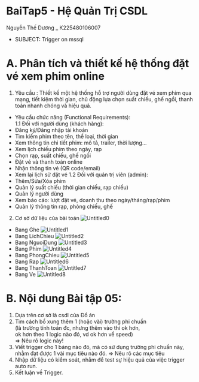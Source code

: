 # BaiTap5 - Hệ Quản Trị CSDL
Nguyễn Thế Dương _ K225480106007
- SUBJECT: Trigger on mssql
# A. Phân tích và thiết kế hệ thống đặt vé xem phim online
1. Yêu cầu : Thiết kế một hệ thống hỗ trợ người dùng đặt vé xem phim qua mạng, tiết kiệm thời gian, chủ động lựa chọn suất chiếu, ghế ngồi, thanh toán nhanh chóng và hiệu quả.   
 - Yêu cầu chức năng (Functional Requirements):  
 1.1 Đối với người dùng (khách hàng):
- Đăng ký/Đăng nhập tài khoản  
- Tìm kiếm phim theo tên, thể loại, thời gian  
- Xem thông tin chi tiết phim: mô tả, trailer, thời lượng…  
- Xem lịch chiếu phim theo ngày, rạp  
- Chọn rạp, suất chiếu, ghế ngồi   
- Đặt vé và thanh toán online  
- Nhận thông tin vé (QR code/email)  
- Xem lại lịch sử đặt vé
 1.2 Đối với quản trị viên (admin):
- Thêm/Sửa/Xóa phim   
- Quản lý suất chiếu (thời gian chiếu, rạp chiếu)   
- Quản lý người dùng   
- Xem báo cáo: lượt đặt vé, doanh thu theo ngày/tháng/rạp/phim   
- Quản lý thông tin rạp, phòng chiếu, ghế

2. Cơ sở dữ liệu của bài toán
![Untitled0](https://github.com/user-attachments/assets/bd668bf9-cdfc-4d8e-bc79-9f46593f541d)
- Bang Ghe
![Untitled1](https://github.com/user-attachments/assets/1bc1bc7c-a0f1-470c-830d-66d862039013)
- Bang LichChieu
![Untitled2](https://github.com/user-attachments/assets/f45018e1-ec4c-45af-bca0-2b85f6fc13e7)
- Bang NguoiDung
  ![Untitled3](https://github.com/user-attachments/assets/13a0dceb-42fe-4b23-b090-acaab4715af2)
- Bang Phim
  ![Untitled4](https://github.com/user-attachments/assets/4fe3ad24-7b9f-4628-b017-50ae76d8a7aa)
- Bang PhongChieu
  ![Untitled5](https://github.com/user-attachments/assets/31d8b25e-293c-49a0-a9e1-c2d4984ef4b3)
- Bang Rap
  ![Untitled6](https://github.com/user-attachments/assets/b683b766-ae40-49a1-89cf-5f1c05646df6)
- Bang ThanhToan
  ![Untitled7](https://github.com/user-attachments/assets/46e33172-ae66-4332-9017-783518125c08)
- Bang Ve
  ![Untitled8](https://github.com/user-attachments/assets/3cda87a2-7d59-43bf-8043-c63d774e3fd6)

# B. Nội dung Bài tập 05:
1. Dựa trên cơ sở là csdl của Đồ án  
2. Tìm cách bổ xung thêm 1 (hoặc vài) trường phi chuẩn  
   (là trường tính toán đc, nhưng thêm vào thì ok hơn,  
    ok hơn theo 1 logic nào đó, vd ok hơn về speed)  
   => Nêu rõ logic này!
3. Viết trigger cho 1 bảng nào đó, 
   mà có sử dụng trường phi chuẩn này,
   nhằm đạt được 1 vài mục tiêu nào đó.
   => Nêu rõ các mục tiêu 
4. Nhập dữ liệu có kiểm soát, 
   nhằm để test sự hiệu quả của việc trigger auto run.
5. Kết luận về Trigger. 
